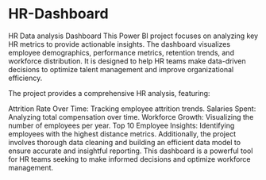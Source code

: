 # HR-Dashboard
HR Data analysis Dashboard
This Power BI project focuses on analyzing key HR metrics to provide actionable insights. The dashboard visualizes employee demographics, performance metrics, retention trends, and workforce distribution. It is designed to help HR teams make data-driven decisions to optimize talent management and improve organizational efficiency.

The project provides a comprehensive HR analysis, featuring:

Attrition Rate Over Time: Tracking employee attrition trends.
Salaries Spent: Analyzing total compensation over time.
Workforce Growth: Visualizing the number of employees per year.
Top 10 Employee Insights: Identifying employees with the highest distance metrics.
Additionally, the project involves thorough data cleaning and building an efficient data model to ensure accurate and insightful reporting.
This dashboard is a powerful tool for HR teams seeking to make informed decisions and optimize workforce management.
